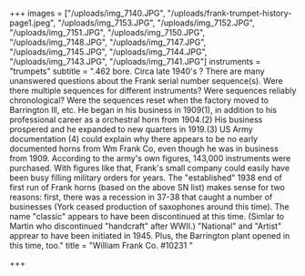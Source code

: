+++
images = ["/uploads/img_7140.JPG", "/uploads/frank-trumpet-history-page1.jpeg", "/uploads/img_7153.JPG", "/uploads/img_7152.JPG", "/uploads/img_7151.JPG", "/uploads/img_7150.JPG", "/uploads/img_7148.JPG", "/uploads/img_7147.JPG", "/uploads/img_7145.JPG", "/uploads/img_7144.JPG", "/uploads/img_7143.JPG", "/uploads/img_7141.JPG"]
instruments = "trumpets"
subtitle = ".462 bore. Circa late 1940's ? There are many unanswered questions about the Frank serial number sequence(s). Were there multiple sequences for different instruments? Were sequences reliably chronological? Were the sequences reset when the factory moved to Barrington Ill, etc.  He began in his business in 1909(1), in addition to his professional career as a orchestral horn from 1904.(2) His business prospered and he expanded to new quarters in 1919.(3)  US Army documentation (4) could explain why there appears to be no early documented horns from Wm Frank Co, even though he was in business from 1909. According to the army's own figures, 143,000 instruments were purchased. With figures like that, Frank's small company could easily have been busy filling military orders for years.  The \"established\" 1938 end of first run of Frank horns (based on the above SN list) makes sense for two reasons: first, there was a recession in 37-38 that caught a number of businesses (York ceased production of saxophones around this time). The name \"classic\" appears to have been discontinued at this time. (Simlar to Martin who discontinued \"handcraft\" after WWII.) \"National\" and \"Artist\" apprear to have been initiated in 1945. Plus, the Barrington plant opened in this time, too."
title = "William Frank Co. #10231 "

+++

